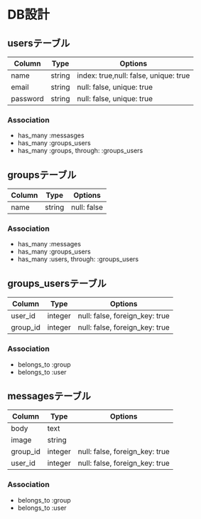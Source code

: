 # DB設計

## usersテーブル
|Column|Type|Options|
|------|----|-------|
|name|string|index: true,null: false, unique: true|
|email|string|null: false, unique: true|
|password|string|null: false, unique: true|

### Association
- has_many :messasges
- has_many :groups_users
- has_many  :groups, through:  :groups_users

## groupsテーブル
|Column|Type|Options|
|------|----|-------|
|name|string|null: false|

### Association
- has_many :messages
- has_many :groups_users
- has_many  :users, through:  :groups_users

## groups_usersテーブル
|Column|Type|Options|
|------|----|-------|
|user_id|integer|null: false, foreign_key: true|
|group_id|integer|null: false, foreign_key: true|

### Association
- belongs_to :group
- belongs_to :user

## messagesテーブル
|Column|Type|Options|
|------|----|-------|
|body|text|
|image|string|
|group_id|integer|null: false, foreign_key: true|
|user_id|integer|null: false, foreign_key: true|

### Association
- belongs_to :group
- belongs_to :user



